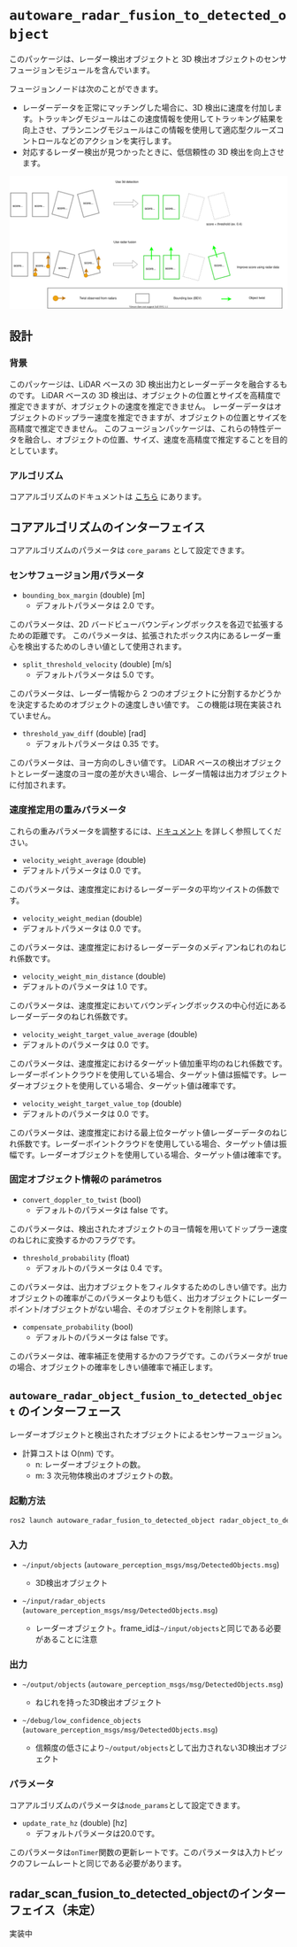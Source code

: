# `autoware_radar_fusion_to_detected_object`

このパッケージは、レーダー検出オブジェクトと 3D 検出オブジェクトのセンサフュージョンモジュールを含んでいます。

フュージョンノードは次のことができます。

- レーダーデータを正常にマッチングした場合に、3D 検出に速度を付加します。トラッキングモジュールはこの速度情報を使用してトラッキング結果を向上させ、プランニングモジュールはこの情報を使用して適応型クルーズコントロールなどのアクションを実行します。
- 対応するレーダー検出が見つかったときに、低信頼性の 3D 検出を向上させます。

![process_low_confidence](docs/radar_fusion_to_detected_object_6.drawio.svg)

## 設計

### 背景

このパッケージは、LiDAR ベースの 3D 検出出力とレーダーデータを融合するものです。
LiDAR ベースの 3D 検出は、オブジェクトの位置とサイズを高精度で推定できますが、オブジェクトの速度を推定できません。
レーダーデータはオブジェクトのドップラー速度を推定できますが、オブジェクトの位置とサイズを高精度で推定できません。
このフュージョンパッケージは、これらの特性データを融合し、オブジェクトの位置、サイズ、速度を高精度で推定することを目的としています。

### アルゴリズム

コアアルゴリズムのドキュメントは [こちら](docs/algorithm.md) にあります。

## コアアルゴリズムのインターフェイス

コアアルゴリズムのパラメータは `core_params` として設定できます。

### センサフュージョン用パラメータ

- `bounding_box_margin` (double) [m]
  - デフォルトパラメータは 2.0 です。

このパラメータは、2D バードビューバウンディングボックスを各辺で拡張するための距離です。
このパラメータは、拡張されたボックス内にあるレーダー重心を検出するためのしきい値として使用されます。

- `split_threshold_velocity` (double) [m/s]
  - デフォルトパラメータは 5.0 です。

このパラメータは、レーダー情報から 2 つのオブジェクトに分割するかどうかを決定するためのオブジェクトの速度しきい値です。
この機能は現在実装されていません。

- `threshold_yaw_diff` (double) [rad]
  - デフォルトパラメータは 0.35 です。

このパラメータは、ヨー方向のしきい値です。
LiDAR ベースの検出オブジェクトとレーダー速度のヨー度の差が大きい場合、レーダー情報は出力オブジェクトに付加されます。

### 速度推定用の重みパラメータ

これらの重みパラメータを調整するには、[ドキュメント](docs/algorithm.md) を詳しく参照してください。

- `velocity_weight_average` (double)
- デフォルトパラメータは 0.0 です。

このパラメータは、速度推定におけるレーダーデータの平均ツイストの係数です。

- `velocity_weight_median` (double)
- デフォルトパラメータは 0.0 です。

このパラメータは、速度推定におけるレーダーデータのメディアンねじれのねじれ係数です。

- `velocity_weight_min_distance` (double)
- デフォルトのパラメータは 1.0 です。

このパラメータは、速度推定においてバウンディングボックスの中心付近にあるレーダーデータのねじれ係数です。

- `velocity_weight_target_value_average` (double)
- デフォルトのパラメータは 0.0 です。

このパラメータは、速度推定におけるターゲット値加重平均のねじれ係数です。レーダーポイントクラウドを使用している場合、ターゲット値は振幅です。レーダーオブジェクトを使用している場合、ターゲット値は確率です。

- `velocity_weight_target_value_top` (double)
- デフォルトのパラメータは 0.0 です。

このパラメータは、速度推定における最上位ターゲット値レーダーデータのねじれ係数です。レーダーポイントクラウドを使用している場合、ターゲット値は振幅です。レーダーオブジェクトを使用している場合、ターゲット値は確率です。

### 固定オブジェクト情報の parámetros

- `convert_doppler_to_twist` (bool)
  - デフォルトのパラメータは false です。

このパラメータは、検出されたオブジェクトのヨー情報を用いてドップラー速度のねじれに変換するかのフラグです。

- `threshold_probability` (float)
  - デフォルトのパラメータは 0.4 です。

このパラメータは、出力オブジェクトをフィルタするためのしきい値です。出力オブジェクトの確率がこのパラメータよりも低く、出力オブジェクトにレーダーポイント/オブジェクトがない場合、そのオブジェクトを削除します。

- `compensate_probability` (bool)
  - デフォルトのパラメータは false です。

このパラメータは、確率補正を使用するかのフラグです。このパラメータが true の場合、オブジェクトの確率をしきい値確率で補正します。

## `autoware_radar_object_fusion_to_detected_object` のインターフェース

レーダーオブジェクトと検出されたオブジェクトによるセンサーフュージョン。

- 計算コストは O(nm) です。
  - n: レーダーオブジェクトの数。
  - m: 3 次元物体検出のオブジェクトの数。

### 起動方法


```sh
ros2 launch autoware_radar_fusion_to_detected_object radar_object_to_detected_object.launch.xml
```

### 入力

- `~/input/objects` (`autoware_perception_msgs/msg/DetectedObjects.msg`)
  - 3D検出オブジェクト

- `~/input/radar_objects` (`autoware_perception_msgs/msg/DetectedObjects.msg`)
  - レーダーオブジェクト。frame_idは`~/input/objects`と同じである必要があることに注意

### 出力

- `~/output/objects` (`autoware_perception_msgs/msg/DetectedObjects.msg`)
  - ねじれを持った3D検出オブジェクト

- `~/debug/low_confidence_objects` (`autoware_perception_msgs/msg/DetectedObjects.msg`)
  - 信頼度の低さにより`~/output/objects`として出力されない3D検出オブジェクト

### パラメータ

コアアルゴリズムのパラメータは`node_params`として設定できます。

- `update_rate_hz` (double) [hz]
  - デフォルトパラメータは20.0です。

このパラメータは`onTimer`関数の更新レートです。このパラメータは入力トピックのフレームレートと同じである必要があります。

## radar_scan_fusion_to_detected_objectのインターフェイス（未定）

実装中

